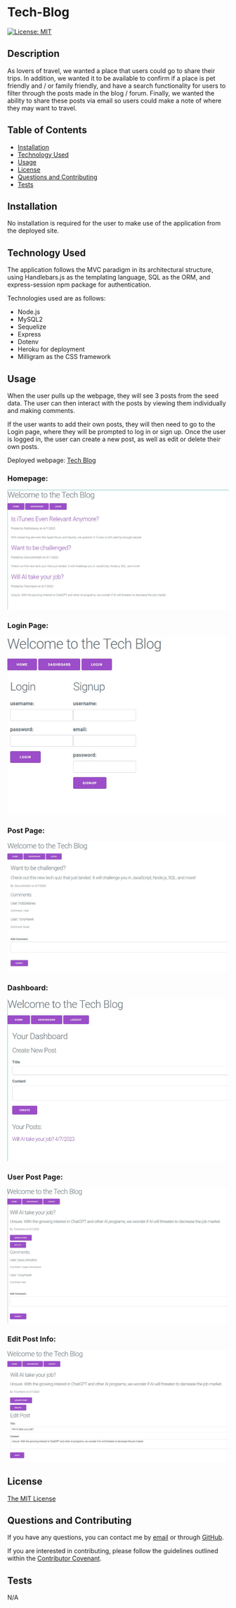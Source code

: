 # Tech-Blog

[![License: MIT](https://img.shields.io/badge/License-MIT-yellow.svg)](https://opensource.org/licenses/MIT)

## Description

As lovers of travel, we wanted a place that users could go to share their trips. In addition, we wanted it to be available to confirm if a place is pet friendly and / or family friendly, and have a search functionality for users to filter through the posts made in the blog / forum. Finally, we wanted the ability to share these posts via email so users could make a note of where they may want to travel.

## Table of Contents

- [Installation](#installation)
- [Technology Used](#technology-used)
- [Usage](#usage)
- [License](#license)
- [Questions and Contributing](#questions-and-contributing)
- [Tests](#tests)

## Installation

No installation is required for the user to make use of the application from the deployed site.

## Technology Used

The application follows the MVC paradigm in its architectural structure, using Handlebars.js as the templating language, SQL as the ORM, and express-session npm package for authentication.

Technologies used are as follows:

 - Node.js
 - MySQL2
 - Sequelize
 - Express
 - Dotenv
 - Heroku for deployment
 - Milligram as the CSS framework

## Usage

When the user pulls up the webpage, they will see 3 posts from the seed data. The user can then interact with the posts by viewing them individually and making comments.

If the user wants to add their own posts, they will then need to go to the Login page, where they will be prompted to log in or sign up. Once the user is logged in, the user can create a new post, as well as edit or delete their own posts.

Deployed webpage: [Tech Blog](https://glacial-dusk-20945.herokuapp.com/)

### Homepage:
![Homepage](./Images/Homepage.jpg)

### Login Page:
![Login Page](./Images/Login.jpg)

### Post Page:
![Standard Post](./Images/Post.jpg)

### Dashboard:
![Dashboard](./Images/Dashboard.jpg)

### User Post Page:
![User's Post](./Images/your%20post.jpg)

### Edit Post Info:
![Edit post info](./Images/Update.jpg)

## License

[The MIT License](https://opensource.org/licenses/MIT)

## Questions and Contributing

If you have any questions, you can contact me by [email](j.mcd.lungren@gmail.com) or through [GitHub](https://github.com/jmcdlungren).

If you are interested in contributing, please follow the guidelines outlined within the [Contributor Covenant](https://www.contributor-covenant.org/).

## Tests

N/A